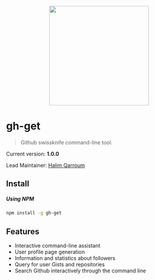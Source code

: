 <p align="center">
 <img width="270" src="https://octodex.github.com/images/inspectocat.jpg" />
</p>

# gh-get
> Github swissknife command-line tool.

Current version: **1.0.0**

Lead Maintainer: [Halim Qarroum](mailto:hqm.post@gmail.com)

## Install

##### Using NPM

```bash
npm install -g gh-get
```

## Features

 * Interactive command-line assistant
 * User profile page generation
 * Information and statistics about followers
 * Query for user Gists and repositories
 * Search Github interactively through the command line
